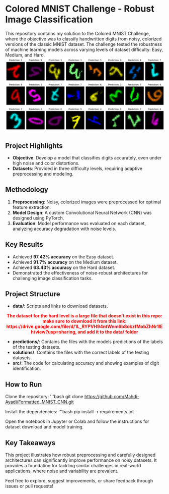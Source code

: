# Colored MNIST Challenge - Robust Image Classification

This repository contains my solution to the Colored MNIST Challenge, where the objective was to classify handwritten digits from noisy, colorized versions of the classic MNIST dataset. The challenge tested the robustness of machine learning models across varying levels of dataset difficulty: Easy, Medium, and Hard.
![Description](resultat_medium.png)

## Project Highlights

- **Objective**: Develop a model that classifies digits accurately, even under high noise and color distortions.
- **Datasets**: Provided in three difficulty levels, requiring adaptive preprocessing and modeling.

## Methodology

1. **Preprocessing**: Noisy, colorized images were preprocessed for optimal feature extraction.
2. **Model Design**: A custom Convolutional Neural Network (CNN) was designed using PyTorch.
3. **Evaluation**: Model performance was evaluated on each dataset, analyzing accuracy degradation with noise levels.

## Key Results

- Achieved **97.42% accuracy** on the Easy dataset.
- Achieved **91.7% accuracy** on the Medium dataset.
- Achieved **63.43% accuracy** on the Hard dataset.
- Demonstrated the effectiveness of noise-robust architectures for challenging image classification tasks.

## Project Structure

- **data/**: Scripts and links to download datasets.


<div align="center" style="color: red;">
<strong>
The dataset for the hard level is a large file that doesn't exist in this repo: make sure to download it from this link: https://drive.google.com/file/d/1L_RYPVH94ntWnm6b8okzfMobZhNr1IEh/view?usp=sharing, and add it to the data/ folder
</strong>
</div>

- **predictions/**: Contains the files with the models predictions of the labels of the testing datasets.
- **solutions/**: Contains the files with the correct labels of the testing datasets.
- **src/**: The code for calculating accuracy and showing examples of digit identification.

## How to Run

Clone the repository:
'''bash
git clone https://github.com/Mahdi-Ayadi/Formatted_MNIST_CNN.git

Install the dependencies:
'''bash 
pip install -r requirements.txt

Open the notebook in Jupyter or Colab and follow the instructions for dataset download and model training.

## Key Takeaways
This project illustrates how robust preprocessing and carefully designed architectures can significantly improve performance on noisy datasets. It provides a foundation for tackling similar challenges in real-world applications, where noise and variability are prevalent.

Feel free to explore, suggest improvements, or share feedback through issues or pull requests!

